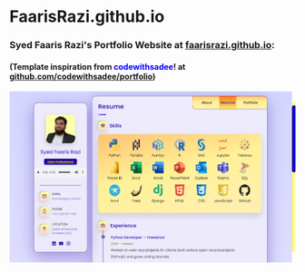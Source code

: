 # FaarisRazi.github.io
### Syed Faaris Razi's Portfolio Website at <b>[faarisrazi.github.io](https://faarisrazi.github.io/)</b>:
#### (Template inspiration from <strong style="color:blue;">codewithsadee</strong>! at [github.com/codewithsadee/portfolio](https://github.com/codewithsadee/portfolio))

![Site looks](https://github.com/FaarisRazi/FaarisRazi.github.io/blob/main/assets/images/site_img.PNG)
